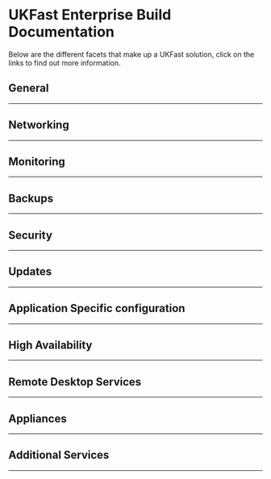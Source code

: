 # UKFast Enterprise Build Documentation

Below are the different facets that make up a UKFast solution, click on the links to find out more information.
  
## General
------------------------
  
## Networking
------------------------
  
## Monitoring
------------------------

## Backups
------------------------
  
## Security
------------------------

## Updates
------------------------

## Application Specific configuration
------------------------

## High Availability
------------------------

## Remote Desktop Services
------------------------

## Appliances
------------------------

## Additional Services
------------------------



